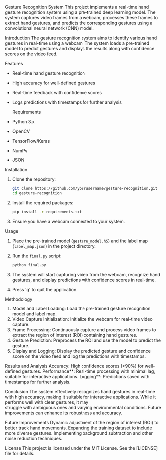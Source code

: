Gesture Recognition System
This project implements a real-time hand gesture recognition system using a pre-trained deep learning model. The system captures video frames from a webcam, processes these frames to extract hand gestures, and predicts the corresponding gestures using a convolutional neural network (CNN) model.

Introduction
The gesture recognition system aims to identify various hand gestures in real-time using a webcam. The system loads a pre-trained model to predict gestures and displays the results along with confidence scores on the video feed.

 Features
- Real-time hand gesture recognition
- High accuracy for well-defined gestures
- Real-time feedback with confidence scores
- Logs predictions with timestamps for further analysis

  Requirements
- Python 3.x
- OpenCV
- TensorFlow/Keras
- NumPy
- JSON

Installation
1. Clone the repository:
   ```bash
   git clone https://github.com/yourusername/gesture-recognition.git
   cd gesture-recognition
   ```

2. Install the required packages:
   ```bash
   pip install -r requirements.txt
   ```

3. Ensure you have a webcam connected to your system.

 Usage
 
1. Place the pre-trained model (`gesture_model.h5`) and the label map (`label_map.json`) in the project directory.

2. Run the `final.py` script:
   ```bash
   python final.py
   ```

3. The system will start capturing video from the webcam, recognize hand gestures, and display predictions with confidence scores in real-time.

4. Press 'q' to quit the application.

 Methodology
1. Model and Label Loading: Load the pre-trained gesture recognition model and label map.
2. Video Capture Initialization: Initialize the webcam for real-time video capture.
3. Frame Processing: Continuously capture and process video frames to extract the region of interest (ROI) containing hand gestures.
4. Gesture Prediction: Preprocess the ROI and use the model to predict the gesture.
5. Display and Logging: Display the predicted gesture and confidence score on the video feed and log the predictions with timestamps.

 Results and Analysis
  Accuracy: High confidence scores (>90%) for well-defined gestures.
  Performance**: Real-time processing with minimal lag, suitable for interactive applications.
  Logging**: Predictions saved with timestamps for further analysis.

 Conclusion
  The system effectively recognizes hand gestures in real-time with high accuracy, making it suitable for interactive applications. While it performs well with clear gestures, it may   
  struggle with ambiguous ones and varying environmental conditions. Future improvements can enhance its robustness and accuracy.

 Future Improvements
 Dynamic adjustment of the region of interest (ROI) to better track hand movements.
 Expanding the training dataset to include more diverse gestures.
 Implementing background subtraction and other noise reduction techniques.

License
This project is licensed under the MIT License. See the [LICENSE] file for details.
